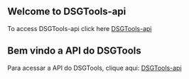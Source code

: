 ## Welcome to DSGTools-api

To access DSGTools-api click here [DSGTools-api](https://dsgoficial.github.io/DSGTools-api/doc/index.html)

## Bem vindo a API do DSGTools

Para acessar a API do DSGTools, clique aqui: [DSGTools-api](https://dsgoficial.github.io/DSGTools-api/doc/index.html)
